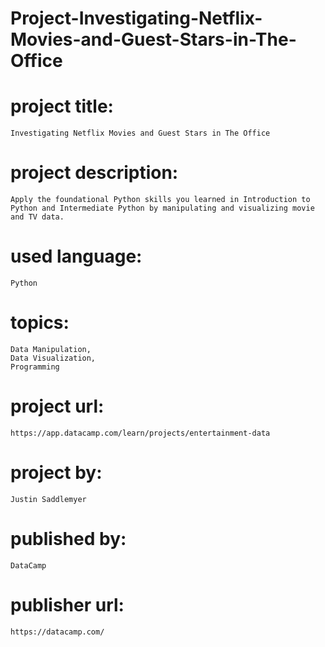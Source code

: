 # Project-Investigating-Netflix-Movies-and-Guest-Stars-in-The-Office

# project title:

    Investigating Netflix Movies and Guest Stars in The Office

# project description:

    Apply the foundational Python skills you learned in Introduction to Python and Intermediate Python by manipulating and visualizing movie and TV data.

# used language:

    Python

# topics:

    Data Manipulation,
    Data Visualization,
    Programming

# project url:

    https://app.datacamp.com/learn/projects/entertainment-data

# project by:

    Justin Saddlemyer

# published by:

    DataCamp

# publisher url:

    https://datacamp.com/
